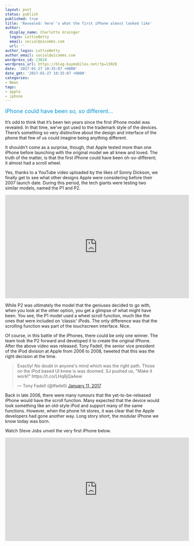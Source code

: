```yaml
---
layout: post
status: publish
published: true
title: 'Revealed: here''s what the first iPhone almost looked like'
author:
  display_name: Charlotte Grainger
  login: LottieBetty
  email: social@a1comms.com
  url: ''
author_login: LottieBetty
author_email: social@a1comms.com
wordpress_id: 13028
wordpress_url: https://blog.buymobiles.net/?p=13028
date: '2017-01-27 10:35:07 +0000'
date_gmt: '2017-01-27 10:35:07 +0000'
categories:
- News
tags:
- apple
- iphone
---
```

<p><span class="postStandFirst" style="color: #0896d5; line-height: 26px; font-size: 18px;">iPhone&nbsp;could have been <em>so, so </em>different&hellip;</span></p>
<p>It&rsquo;s odd to think that it&rsquo;s been ten years since the first iPhone model was revealed. In that time, we&rsquo;ve got used to the trademark style of the devices. There&rsquo;s something so very distinctive about the design and interface of the phone that few of us could imagine being anything different.</p>
<p>It shouldn&rsquo;t come as a surprise, though, that Apple tested more than one iPhone before launching with the original model we all knew and loved. The truth of the matter, is that the first iPhone could have been oh-so-different; it almost had a scroll wheel.</p>
<p>Yes, thanks to a YouTube video uploaded by the likes of Sonny Dickson, we finally get to see what other designs Apple were considering before their 2007 launch date. During this period, the tech giants were testing two similar models, named the P1 and P2.</p>
<p><iframe src="https://www.youtube.com/embed/0eJZH-nkKP8" width="600" height="338" frameborder="0" allowfullscreen="allowfullscreen"></iframe></p>
<p>While P2 was ultimately the model that the geniuses decided to go with, when you look at the other option, you get a glimpse of what might have been. You see, the P1 model used a wheel scroll function, much like the ones that were included on &lsquo;classic&rsquo; iPods. The only difference was that the scrolling function was part of the touchscreen interface. Nice.</p>
<p>Of course, in this battle of the iPhones, there could be only one winner. The team took the P2 forward and developed it to create the original iPhone. After the above video was released, Tony Fadell, the senior vice president of the iPod division at Apple from 2006 to 2008, tweeted that this was the right decision at the time.</p>
<blockquote class="twitter-tweet" data-lang="en">
<p dir="ltr" lang="en">Exactly! No doubt in anyone's mind which was the right path. Those on the iPod based UI knew is was doomed. SJ pushed us, "Make it work!" https://t.co/LHq6jQaAew</p>
<p>&mdash; Tony Fadell (@tfadell) <a href="https://twitter.com/tfadell/status/819116127871705088">January 11, 2017</a></p></blockquote>
<p><script async src="//platform.twitter.com/widgets.js" charset="utf-8"></script></p>
<p>Back in late 2006, there were many rumours that the yet-to-be-released iPhone would have the scroll function. Many expected that the device would look something like an old-style iPod and support many of the same functions. However, when the phone hit stores, it was clear that the Apple developers had gone another way. Long story short, the modular iPhone we know today was born.</p>
<p>Watch Steve Jobs unveil the very first iPhone below.</p>
<p><iframe src="https://www.youtube.com/embed/wGoM_wVrwng" width="600" height="338" frameborder="0" allowfullscreen="allowfullscreen"></iframe></p>
